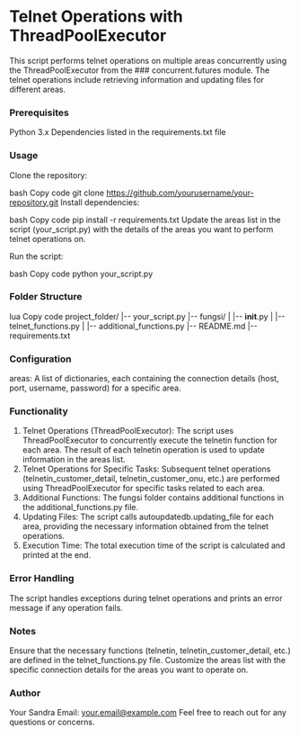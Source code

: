 # Telnet Operations with ThreadPoolExecutor
This script performs telnet operations on multiple areas concurrently using the ThreadPoolExecutor from the ### concurrent.futures module. The telnet operations include retrieving information and updating files for different areas.

### Prerequisites
Python 3.x
Dependencies listed in the requirements.txt file

### Usage
Clone the repository:

bash
Copy code
git clone https://github.com/yourusername/your-repository.git
Install dependencies:

bash
Copy code
pip install -r requirements.txt
Update the areas list in the script (your_script.py) with the details of the areas you want to perform telnet operations on.

Run the script:

bash
Copy code
python your_script.py


### Folder Structure
lua
Copy code
project_folder/
|-- your_script.py
|-- fungsi/
|   |-- __init__.py
|   |-- telnet_functions.py
|   |-- additional_functions.py
|-- README.md
|-- requirements.txt

### Configuration
areas: A list of dictionaries, each containing the connection details (host, port, username, password) for a specific area.

### Functionality
1. Telnet Operations (ThreadPoolExecutor):
The script uses ThreadPoolExecutor to concurrently execute the telnetin function for each area.
The result of each telnetin operation is used to update information in the areas list.
2. Telnet Operations for Specific Tasks:
Subsequent telnet operations (telnetin_customer_detail, telnetin_customer_onu, etc.) are performed using ThreadPoolExecutor for specific tasks related to each area.
3. Additional Functions:
The fungsi folder contains additional functions in the additional_functions.py file.
4. Updating Files:
The script calls autoupdatedb.updating_file for each area, providing the necessary information obtained from the telnet operations.
5. Execution Time:
The total execution time of the script is calculated and printed at the end.

### Error Handling
The script handles exceptions during telnet operations and prints an error message if any operation fails.


### Notes
Ensure that the necessary functions (telnetin, telnetin_customer_detail, etc.) are defined in the telnet_functions.py file.
Customize the areas list with the specific connection details for the areas you want to operate on.

### Author
Your Sandra
Email: your.email@example.com
Feel free to reach out for any questions or concerns.
